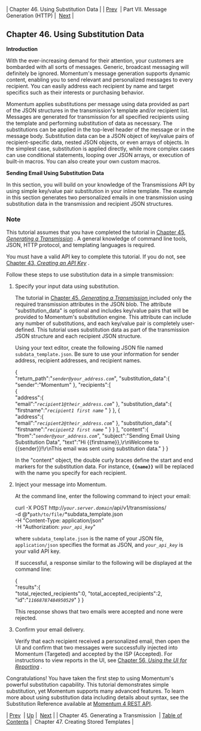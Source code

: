 | Chapter 46. Using Substitution Data |
| [Prev](message_gen)  | Part VII. Message Generation (HTTP) |  [Next](stored_template) |

## Chapter 46. Using Substitution Data

**Introduction**

With the ever-increasing demand for their attention, your customers are bombarded with all sorts of messages. Generic, broadcast messaging will definitely be ignored. Momentum's message generation supports dynamic content, enabling you to send relevant and personalized messages to every recipient. You can easily address each recipient by name and target specifics such as their interests or purchasing behavior.

Momentum applies substitutions per message using data provided as part of the JSON structures in the transmission's template and/or recipient list. Messages are generated for transmission for all specified recipients using the template and performing substitution of data as necessary. The substitutions can be applied in the top-level header of the message or in the message body. Substitution data can be a JSON object of key/value pairs of recipient-specific data, nested JSON objects, or even arrays of objects. In the simplest case, substitution is applied directly, while more complex cases can use conditional statements, looping over JSON arrays, or execution of built-in macros. You can also create your own custom macros.

**Sending Email Using Substitution Data** 

In this section, you will build on your knowledge of the Transmissions API by using simple key/value pair substitution in your inline template. The example in this section generates two personalized emails in one transmission using substitution data in the transmission and recipient JSON structures.

### Note

This tutorial assumes that you have completed the tutorial in [Chapter 45, *Generating a Transmission*](message_gen "Chapter 45. Generating a Transmission") . A general knowledge of command line tools, JSON, HTTP protocol, and templating languages is required.

You must have a valid API key to complete this tutorial. If you do not, see [Chapter 43, *Creating an API Key*](create_apikey "Chapter 43. Creating an API Key") .

Follow these steps to use substitution data in a simple transmission:

1.  Specify your input data using substitution.

    The tutorial in [Chapter 45, *Generating a Transmission*               ](message_gen "Chapter 45. Generating a Transmission") included only the required transmission attributes in the JSON blob. The attribute "substitution_data" is optional and includes key/value pairs that will be provided to Momentum's substitution engine. This attribute can include any number of substitutions, and each key/value pair is completely user-defined. This tutorial uses substitution data as part of the transmission JSON structure and each recipient JSON structure.

    Using your text editor, create the following JSON file named `subdata_template.json`. Be sure to use your information for sender address, recipient addresses, and recipient names.

    {  
       "return_path":"*`sender@your_address.com`*",
       "substitution_data":{  
          "sender":"Momentum"
       },
       "recipients":[  
          {  
             "address":{  
                "email":"*`recipient1@their_address.com`*"
             },
             "substitution_data":{  
                "firstname":"*`recipient1 first name`*            "
             }
          },
          {  
             "address":{  
                "email":"*`recipient2@their_address.com`*"
             },
             "substitution_data":{  
                "firstname":"*`recipient2 first name`*            "
             }
          }
       ],
       "content":{  
          "from":"*`sender@your_address.com`*",
          "subject":"Sending Email Using Substitution Data",
          "text":"Hi {{firstname}},\r\nWelcome to {{sender}}!\r\nThis email was sent using substitution data."
       }
    }

    In the "content" object, the double curly braces define the start and end markers for the substitution data. For instance, **`{{name}}`** will be replaced with the name you specify for each recipient.

2.  Inject your message into Momentum.

    At the command line, enter the following command to inject your email:

    curl -X POST http://*`your.server.domain`*/api/v1/transmissions/ \
    -d @*`path/to/file/`*subdata_template.json \
    -H "Content-Type: application/json" \
    -H "Authorization: *`your_api_key`*"

    where `subdata_template.json` is the name of your JSON file, `application/json` specifies the format as JSON, and *`your_api_key`* is your valid API key.

    If successful, a response similar to the following will be displayed at the command line:

    {  
       "results":{  
          "total_rejected_recipients":0,
          "total_accepted_recipients":2,
          "id":"*`11668787484950529`*"
       }
    }

    This response shows that two emails were accepted and none were rejected.

3.  Confirm your email delivery.

    Verify that each recipient received a personalized email, then open the UI and confirm that two messages were successfully injected into Momentum (Targeted) and accepted by the ISP (Accepted). For instructions to view reports in the UI, see [Chapter 56, *Using the UI for Reporting*](reporting_ui "Chapter 56. Using the UI for Reporting") .

Congratulations! You have taken the first step to using Momentum's powerful substitution capability. This tutorial demonstrates simple substitution, yet Momentum supports many advanced features. To learn more about using substitution data including details about syntax, see the Substitution Reference available at [Momentum 4 REST API](https://support.messagesystems.com/docs/web-rest/v1_index.html).

| [Prev](message_gen)  | [Up](p.http_rest) |  [Next](stored_template) |
| Chapter 45. Generating a Transmission  | [Table of Contents](index) |  Chapter 47. Creating Stored Templates |

